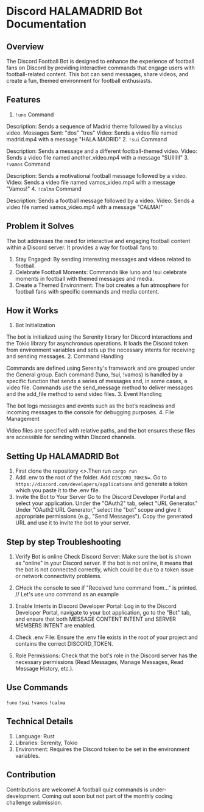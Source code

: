 # Discord HALAMADRID Bot Documentation
## Overview
The Discord Football Bot is designed to enhance the experience of football fans on Discord by providing interactive commands that engage users with football-related content. This bot can send messages, share videos, and create a fun, themed environment for football enthusiasts.
## Features
1. `!uno` Command

Description: Sends a sequence of Madrid theme followed by a  vincius video.
Messages Sent:
"dos"
"tres"
Video: Sends a video file named madrid.mp4 with a message "HALA MADRID"
2. `!sui` Command

Description: Sends a message and a different football-themed video.
Video: Sends a video file named another_video.mp4 with a message "SUIIIIII"
3. `!vamos` Command

Description: Sends a motivational football message followed by a video.
Video: Sends a video file named vamos_video.mp4 with a message "Vamos!"
4. `!calma` Command

Description: Sends a football message followed by a video.
Video: Sends a video file named vamos_video.mp4 with a message "CALMA!"

## Problem it Solves
The bot addresses the need for interactive and engaging football content within a Discord server. It provides a way for football fans to:

1. Stay Engaged: By sending interesting messages and videos related to football.
2. Celebrate Football Moments: Commands like !uno and !sui celebrate moments in football with themed messages and media.
3. Create a Themed Environment: The bot creates a fun atmosphere for football fans with specific commands and media content.

## How it Works
1. Bot Initialization

The bot is initialized using the Serenity library for Discord interactions and the Tokio library for asynchronous operations.
It loads the Discord token from environment variables and sets up the necessary intents for receiving and sending messages.
2. Command Handling

Commands are defined using Serenity's framework and are grouped under the General group.
Each command (!uno, !sui, !vamos) is handled by a specific function that sends a series of messages and, in some cases, a video file.
Commands use the send_message method to deliver messages and the add_file method to send video files.
3. Event Handling

The bot logs messages and events such as the bot’s readiness and incoming messages to the console for debugging purposes.
4. File Management

Video files are specified with relative paths, and the bot ensures these files are accessible for sending within Discord channels.

## Setting Up HALAMADRID Bot
1. First clone the repository <>.Then run `cargo run`
2. Add .env to the root of the folder. Add `DISCORD_TOKEN=`. Go to `https://discord.com/developers/applications` and generate a token which you paste it to the .env file.
3. Invite the Bot to Your Server
Go to the Discord Developer Portal and select your application.
Under the "OAuth2" tab, select "URL Generator."
Under "OAuth2 URL Generator," select the "bot" scope and give it appropriate permissions (e.g., "Send Messages").
Copy the generated URL and use it to invite the bot to your server.

## Step by step Troubleshooting
1. Verify Bot is online
Check Discord Server: Make sure the bot is shown as "online" in your Discord server. If the bot is not online, it means that the bot is not connected correctly, which could be due to a token issue or network connectivity problems.

2. CHeck the console to see if "Received !uno command from..." is printed. // Let's use uno command as an example

3. Enable Intents in Discord Developer Portal: Log in to the Discord Developer Portal, navigate to your bot application, go to the "Bot" tab, and ensure that both MESSAGE CONTENT INTENT and SERVER MEMBERS INTENT are enabled.

4. Check .env File: Ensure the .env file exists in the root of your project and contains the correct DISCORD_TOKEN.

5. Role Permissions: Check that the bot's role in the Discord server has the necessary permissions (Read Messages, Manage Messages, Read Message History, etc.).

## Use Commands
`!uno`
`!sui`
`!vamos`
`!calma`

## Technical Details
1. Language: Rust
2. Libraries: Serenity, Tokio
3. Environment: Requires the Discord token to be set in the environment variables.

## Contribution
Contributions are welcome! A football quiz commands is under-development. Coming out soon but not part of the monthly coding challenge submission.

